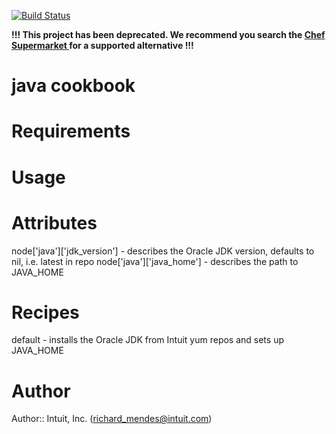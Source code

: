 [![Build Status](https://secure.travis-ci.org/intuit/java-cookbook.png)](http://travis-ci.org/intuit/java-cookbook)

**!!! This project has been deprecated.  We recommend you search the [Chef Supermarket ](https://supermarket.chef.io/) for a supported alternative !!!**

# java cookbook

# Requirements

# Usage

# Attributes

node['java']['jdk_version'] - describes the Oracle JDK version, defaults to nil, i.e. latest in repo
node['java']['java_home']   - describes the path to JAVA_HOME

# Recipes

default - installs the Oracle JDK from Intuit yum repos and sets up JAVA_HOME

# Author

Author:: Intuit, Inc. (<richard_mendes@intuit.com>)
